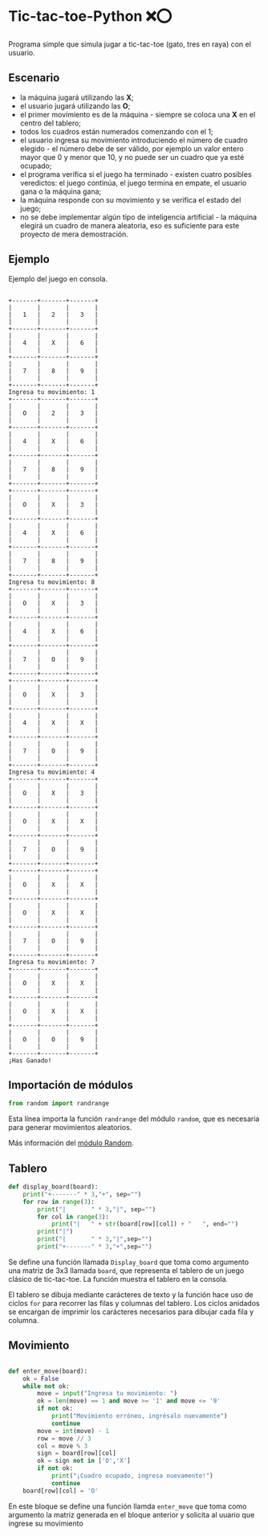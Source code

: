 # Tic-tac-toe-Python ❌⭕
Programa simple que simula jugar a tic-tac-toe (gato, tres en raya) con el usuario.
## Escenario
- la máquina jugará utilizando las **X**;
- el usuario jugará utilizando las **O**;
- el primer movimiento es de la máquina - siempre se coloca una **X** en el centro del tablero;
- todos los cuadros están numerados comenzando con el 1;
- el usuario ingresa su movimiento introduciendo el número de cuadro elegido - el número debe de ser válido, por ejemplo un valor entero mayor que 0 y menor que 10, y no puede ser un cuadro que ya esté ocupado;
- el programa verifica si el juego ha terminado - existen cuatro posibles veredictos: el juego continúa, el juego termina en empate, el usuario gana o la máquina gana;
- la máquina responde con su movimiento y se verifica el estado del juego;
- no se debe implementar algún tipo de inteligencia artificial - la máquina elegirá un cuadro de manera aleatoria, eso es suficiente para este proyecto de mera demostración.
## Ejemplo
Ejemplo del juego en consola.
```

+-------+-------+-------+
|       |       |       |
|   1   |   2   |   3   |
|       |       |       |
+-------+-------+-------+
|       |       |       |
|   4   |   X   |   6   |
|       |       |       |
+-------+-------+-------+
|       |       |       |
|   7   |   8   |   9   |
|       |       |       |
+-------+-------+-------+
Ingresa tu movimiento: 1
+-------+-------+-------+
|       |       |       |
|   O   |   2   |   3   |
|       |       |       |
+-------+-------+-------+
|       |       |       |
|   4   |   X   |   6   |
|       |       |       |
+-------+-------+-------+
|       |       |       |
|   7   |   8   |   9   |
|       |       |       |
+-------+-------+-------+
+-------+-------+-------+
|       |       |       |
|   O   |   X   |   3   |
|       |       |       |
+-------+-------+-------+
|       |       |       |
|   4   |   X   |   6   |
|       |       |       |
+-------+-------+-------+
|       |       |       |
|   7   |   8   |   9   |
|       |       |       |
+-------+-------+-------+
Ingresa tu movimiento: 8
+-------+-------+-------+
|       |       |       |
|   O   |   X   |   3   |
|       |       |       |
+-------+-------+-------+
|       |       |       |
|   4   |   X   |   6   |
|       |       |       |
+-------+-------+-------+
|       |       |       |
|   7   |   O   |   9   |
|       |       |       |
+-------+-------+-------+
+-------+-------+-------+
|       |       |       |
|   O   |   X   |   3   |
|       |       |       |
+-------+-------+-------+
|       |       |       |
|   4   |   X   |   X   |
|       |       |       |
+-------+-------+-------+
|       |       |       |
|   7   |   O   |   9   |
|       |       |       |
+-------+-------+-------+
Ingresa tu movimiento: 4
+-------+-------+-------+
|       |       |       |
|   O   |   X   |   3   |
|       |       |       |
+-------+-------+-------+
|       |       |       |
|   O   |   X   |   X   |
|       |       |       |
+-------+-------+-------+
|       |       |       |
|   7   |   O   |   9   |
|       |       |       |
+-------+-------+-------+
+-------+-------+-------+
|       |       |       |
|   O   |   X   |   X   |
|       |       |       |
+-------+-------+-------+
|       |       |       |
|   O   |   X   |   X   |
|       |       |       |
+-------+-------+-------+
|       |       |       |
|   7   |   O   |   9   |
|       |       |       |
+-------+-------+-------+
Ingresa tu movimiento: 7
+-------+-------+-------+
|       |       |       |
|   O   |   X   |   X   |
|       |       |       |
+-------+-------+-------+
|       |       |       |
|   O   |   X   |   X   |
|       |       |       |
+-------+-------+-------+
|       |       |       |
|   O   |   O   |   9   |
|       |       |       |
+-------+-------+-------+
¡Has Ganado!

```
## Importación de módulos
```python
from random import randrange
```
Esta línea importa la función `randrange` del módulo  `random`, que es necesaria para generar movimientos aleatorios.

Más información del [módulo Random](https://docs.python.org/es/3/library/random.html).
## Tablero
```python
def display_board(board):
	print("+-------" * 3,"+", sep="")
	for row in range(3):
		print("|       " * 3,"|", sep="")
		for col in range(3):
			print("|   " + str(board[row][col]) + "   ", end="")
		print("|")
		print("|       " * 3,"|",sep="")
		print("+-------" * 3,"+",sep="")
```
Se define una función llamada `Display_board` que toma como argumento una matriz de 3x3 llamada `board`, que representa el tablero de un juego clásico de tic-tac-toe. La función muestra el tablero en la consola.

El tablero se dibuja mediante carácteres de texto y la función hace uso de ciclos `for` para recorrer las filas y columnas del tablero. Los ciclos anidados se encargan de imprimir los carácteres necesarios para dibujar cada fila y columna.
## Movimiento
```python

def enter_move(board):
	ok = False
	while not ok:
		move = input("Ingresa tu movimiento: ") 
		ok = len(move) == 1 and move >= '1' and move <= '9'
		if not ok:
			print("Movimiento erróneo, ingrésalo nuevamente")
			continue
		move = int(move) - 1
		row = move // 3
		col = move % 3
		sign = board[row][col]
		ok = sign not in ['O','X'] 
		if not ok:
			print("¡Cuadro ocupado, ingresa nuevamente!")
			continue
	board[row][col] = 'O'

```
En este bloque se define una función llamda `enter_move` que toma como argumento la matriz generada en el bloque anterior y solicita al uuario que ingrese su movimiento
